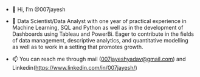 - 👋 Hi, I’m @007jayesh
- 👀 Data Scientist/Data Analyst with one year of practical experience in Machine Learning, SQL and Python as well as in the development of Dashboards using Tableau and PowerBi. Eager to contribute in the fields of data management, descriptive analytics, and quantitative modelling as well as to work in a setting that promotes growth.

- 📫 You can reach me through mail (007jayeshyadav@gmail.com) and Linkedin(https://www.linkedin.com/in/007jayesh/)

<!---
007jayesh/007jayesh is a ✨ special ✨ repository because its `README.md` (this file) appears on your GitHub profile.
You can click the Preview link to take a look at your changes.
--->
